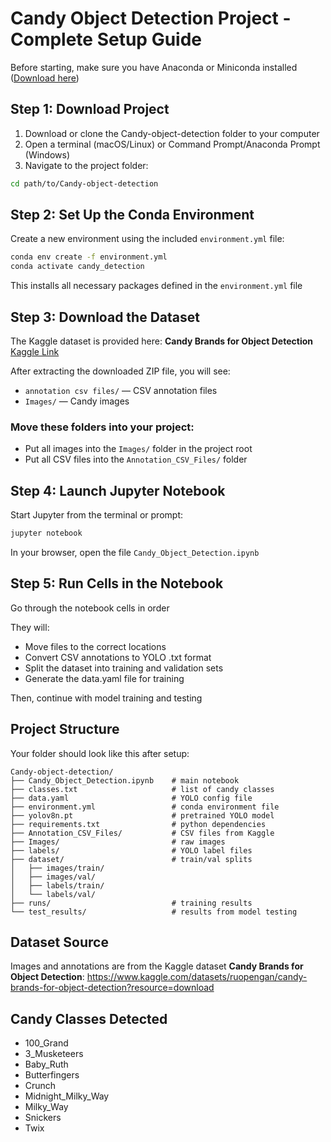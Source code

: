 # Candy Object Detection Project - Complete Setup Guide

Before starting, make sure you have Anaconda or Miniconda installed ([Download here](https://docs.anaconda.com/anaconda/install/))

## Step 1: Download Project

1. Download or clone the Candy-object-detection folder to your computer
2. Open a terminal (macOS/Linux) or Command Prompt/Anaconda Prompt (Windows)
3. Navigate to the project folder:
```bash
cd path/to/Candy-object-detection
```

## Step 2: Set Up the Conda Environment

Create a new environment using the included `environment.yml` file:

```bash
conda env create -f environment.yml
conda activate candy_detection
```
This installs all necessary packages defined in the `environment.yml` file

## Step 3: Download the Dataset

The Kaggle dataset is provided here: **Candy Brands for Object Detection** [Kaggle Link](https://www.kaggle.com/datasets/ruopengan/candy-brands-for-object-detection?resource=download)

After extracting the downloaded ZIP file, you will see:
- `annotation csv files/` — CSV annotation files
- `Images/` — Candy images

### Move these folders into your project:

* Put all images into the `Images/` folder in the project root
* Put all CSV files into the `Annotation_CSV_Files/` folder

## Step 4: Launch Jupyter Notebook

Start Jupyter from the terminal or prompt:

```bash
jupyter notebook
```

In your browser, open the file `Candy_Object_Detection.ipynb`

## Step 5: Run Cells in the Notebook

Go through the notebook cells in order 

They will:
* Move files to the correct locations
* Convert CSV annotations to YOLO .txt format
* Split the dataset into training and validation sets
* Generate the data.yaml file for training

Then, continue with model training and testing

## Project Structure

Your folder should look like this after setup:

```
Candy-object-detection/
├── Candy_Object_Detection.ipynb    # main notebook
├── classes.txt                     # list of candy classes
├── data.yaml                       # YOLO config file
├── environment.yml                 # conda environment file
├── yolov8n.pt                      # pretrained YOLO model
├── requirements.txt                # python dependencies
├── Annotation_CSV_Files/           # CSV files from Kaggle
├── Images/                         # raw images
├── labels/                         # YOLO label files
├── dataset/                        # train/val splits
│   ├── images/train/
│   ├── images/val/
│   ├── labels/train/
│   └── labels/val/
├── runs/                           # training results
└── test_results/                   # results from model testing
```

## Dataset Source

Images and annotations are from the Kaggle dataset **Candy Brands for Object Detection**:
https://www.kaggle.com/datasets/ruopengan/candy-brands-for-object-detection?resource=download

## Candy Classes Detected

- 100_Grand
- 3_Musketeers
- Baby_Ruth
- Butterfingers
- Crunch
- Midnight_Milky_Way
- Milky_Way
- Snickers
- Twix
